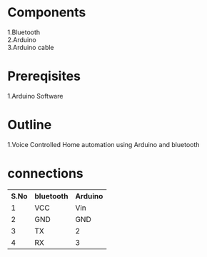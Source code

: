 # Components
1.Bluetooth<br>
2.Arduino<br>
3.Arduino cable<br>

# Prereqisites
1.Arduino Software<br>

# Outline
1.Voice Controlled Home automation using Arduino and bluetooth<br>

# connections
<table>
  <tr>
    <th>S.No</th>
    <th>bluetooth</th>
    <th>Arduino</th>
  </tr>
  <tr>
    <td>1</td>
    <td>VCC</td>
    <td>Vin</td>
  </tr>
  <tr>
    <td>2</td>
    <td>GND</td>
    <td>GND</td>
  </tr>
  <tr>
    <td>3</td>
    <td>TX</td>
    <td>2</td>
  </tr>
  <tr>
    <td>4</td>
    <td>RX</td>
    <td>3</td>
  </tr>
  </table>
